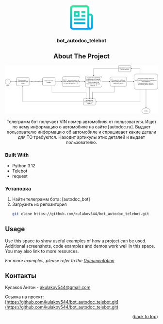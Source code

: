 <!-- PROJECT LOGO -->
<br />
<div align="center">
  <a href="https://github.com/kulakov544/bot_autodoc_telebot.git">
    <img src="images/logo.png" alt="Logo" width="80" height="80">
  </a>

<h3 align="center">bot_autodoc_telebot</h3>



<!-- ABOUT THE PROJECT -->
## About The Project

![Product Name Screen Shot][product-screenshot]

Телеграмм бот получает VIN номер автомобиля от пользователя. Ищет по нему информацию о автомобиле на сайте [autodoc.ru]. 
Выдает пользователю информацию об автомобиле и спрашивает какие детали для ТО требуются. 
Находит артикулы этих деталей и выдает пользователю.

</div>


### Built With

- Python 3.12
- Telebot
- request


### Установка

1. Найти телеграмм бота: [autodoc_bot]
2. Загрузить из репозитория
   ```sh
   git clone https://github.com/kulakov544/bot_autodoc_telebot.git
   ```




<!-- USAGE EXAMPLES -->
## Usage

Use this space to show useful examples of how a project can be used. Additional screenshots, code examples and demos work well in this space. You may also link to more resources.

_For more examples, please refer to the [Documentation](https://example.com)_


<!-- CONTACT -->
## Контакты

Кулаков Антон -  akulakov544@gmail.com

Ссылка на проект: [https://github.com/kulakov544/bot_autodoc_telebot.git](https://github.com/kulakov544/bot_autodoc_telebot.git)

<p align="right">(<a href="#readme-top">back to top</a>)</p>





<!-- MARKDOWN LINKS & IMAGES -->
<!-- https://www.markdownguide.org/basic-syntax/#reference-style-links -->
[product-screenshot]: images/shema_autodoc_bot.png
